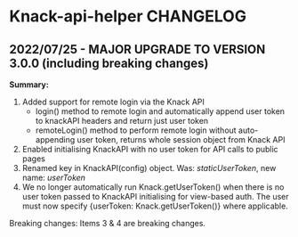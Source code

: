 # Knack-api-helper CHANGELOG

## 2022/07/25 - MAJOR UPGRADE TO VERSION 3.0.0 (including breaking changes)

**Summary:**
1. Added support for remote login via the Knack API
    * login() method to remote login and automatically append user token to knackAPI headers and return just user token
    * remoteLogin() method to perform remote login without auto-appending user token, returns whole session object from Knack API
2. Enabled initialising KnackAPI with no user token for API calls to public pages
3. Renamed key in KnackAPI(config) object. Was: *staticUserToken*, new name: *userToken*
4. We no longer automatically run Knack.getUserToken() when there is no user token passed to KnackAPI initialising for view-based auth. The user must now specify {userToken: Knack.getUserToken()} where applicable.

Breaking changes: 
Items 3 & 4 are breaking changes.
